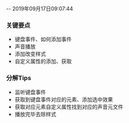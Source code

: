 -- 2019年09月17日09:07:44

### 关键要点

- 键盘事件、如何添加事件
- 声音播放
- 添加改变样式
- 自定义属性的添加、获取

### 分解Tips

- 监听键盘事件
- 获取到键盘事件对应的元素、添加选中效果
- 获取对应元素自定义属性找到对应的声音元文件
- 播放完毕去除样式
